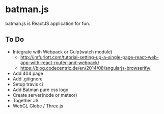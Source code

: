 # batman.js
batman.js is ReactJS application for fun.


## To Do
  - Integrate with Webpack or Gulp(watch module)
    - http://jmfurlott.com/tutorial-setting-up-a-single-page-react-web-app-with-react-router-and-webpack/
    - https://blog.codecentric.de/en/2014/08/angularjs-browserify/
  - Add 404 page
  - Add .gitignore
  - Setup travis ci
  - Add Batman pure css logo
  - Create server(node or meteor)
  - Together JS
  - WebGL Globe / Three.js
